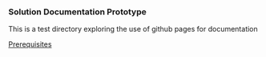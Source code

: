 ---
---

### Solution Documentation Prototype

This is a test directory exploring the use of github pages for documentation


[Prerequisites](http://spandigital.github.io/SolutionDocumentation/DocSource/0.1.0/Prerequisites.html)